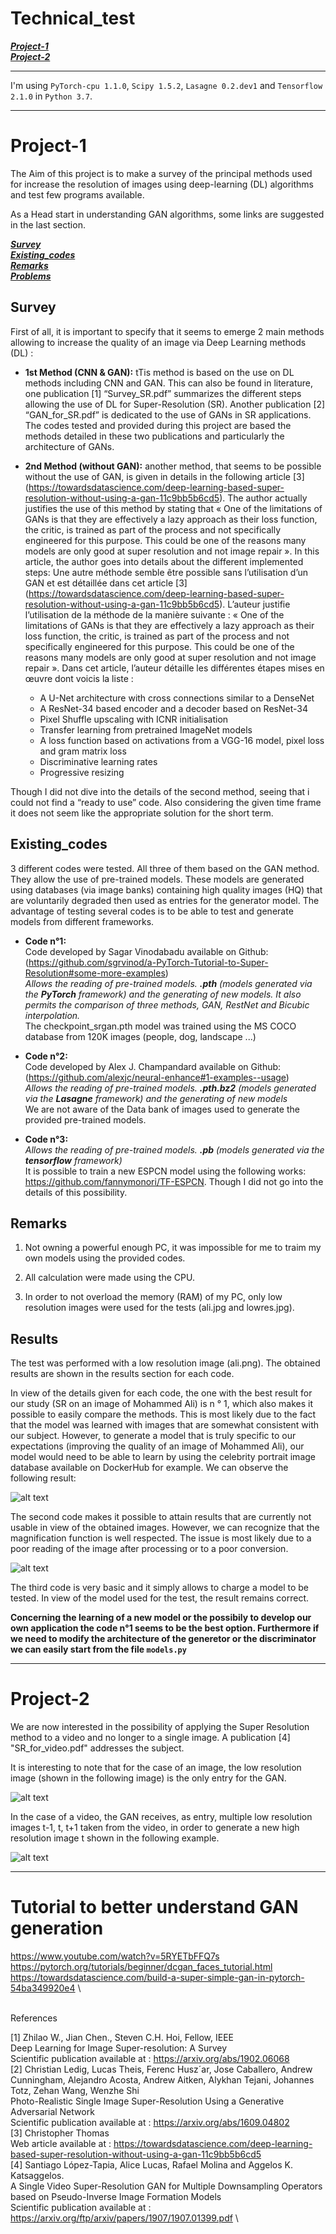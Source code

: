 # Technical_test
[***Project-1***](https://github.com/Idelcads/IMKI_Technical_test#Project-1) \
[***Project-2***](https://github.com/Idelcads/IMKI_Technical_test#Project-2) 

---

I'm using `PyTorch-cpu 1.1.0`, `Scipy 1.5.2`, `Lasagne 0.2.dev1` and `Tensorflow 2.1.0` in `Python 3.7`.

---
# Project-1
The Aim of this project is to make a survey of the principal methods used for increase the resolution of images using deep-learning (DL) algorithms and test few programs available.

As a Head start in understanding GAN algorithms, some links are suggested in the last section.

[***Survey***](https://github.com/Idelcads/IMKI_Technical_test#Survey) \
[***Existing_codes***](https://github.com/Idelcads/IMKI_Technical_test#Existing_codes) \
[***Remarks***](https://github.com/Idelcads/IMKI_Technical_test#Remarks) \
[***Problems***](https://github.com/Idelcads/IMKI_Technical_test#Problems) 


## Survey

First of all, it is important to specify that it seems to emerge 2 main methods allowing to increase the quality of an image via Deep Learning methods (DL) : 

* **1st Method (CNN & GAN):** tTis method is based on the use on DL methods including CNN and GAN. This can also be found in literature, one publication [1] “Survey_SR.pdf” summarizes the different steps allowing the use of DL for Super-Resolution (SR). Another publication [2] “GAN_for_SR.pdf” is dedicated to the use of GANs in SR applications. The codes tested and provided during this project are based the methods detailed in these two publications and particularly the architecture of GANs.

* **2nd Method (without GAN):** another method, that seems to be possible without the use of GAN, is given in details in the following article [3] (https://towardsdatascience.com/deep-learning-based-super-resolution-without-using-a-gan-11c9bb5b6cd5). The author actually justifies the use of this method by stating that «  One of the limitations of GANs is that they are effectively a lazy approach as their loss function, the critic, is trained as part of the process and not specifically engineered for this purpose. This could be one of the reasons many models are only good at super resolution and not image repair ». In this article, the author goes into details about the different implemented steps:
Une autre méthode semble être possible sans l’utilisation d’un GAN et est détaillée dans cet article [3] (https://towardsdatascience.com/deep-learning-based-super-resolution-without-using-a-gan-11c9bb5b6cd5). L’auteur justifie l’utilisation de la méthode de la manière suivante :   «  One of the limitations of GANs is that they are effectively a lazy approach as their loss function, the critic, is trained as part of the process and not specifically engineered for this purpose. This could be one of the reasons many models are only good at super resolution and not image repair ». Dans cet article, l’auteur détaille les différentes étapes mises en œuvre dont voicis la liste :
  * A U-Net architecture with cross connections similar to a DenseNet
  * A ResNet-34 based encoder and a decoder based on ResNet-34
  * Pixel Shuffle upscaling with ICNR initialisation
  * Transfer learning from pretrained ImageNet models
  * A loss function based on activations from a VGG-16 model, pixel loss and gram matrix loss
  * Discriminative learning rates
  * Progressive resizing 
 
Though I did not dive into the details of the second method, seeing that i could not find a “ready to use” code. Also considering the given time frame it does not seem like the appropriate solution for the short term. 


## Existing_codes

3 different codes were tested. All three of them based on the GAN method. They allow the use of pre-trained models. These models are generated using databases (via image banks) containing high quality images (HQ) that are voluntarily degraded then used as entries for the generator model. The advantage of testing several codes is to be able to test and generate models from different frameworks.

* **Code n°1:** \
Code developed by Sagar Vinodabadu available on Github: (https://github.com/sgrvinod/a-PyTorch-Tutorial-to-Super-Resolution#some-more-examples) \
*Allows the reading of pre-trained models. **.pth** (models generated via  the **PyTorch** framework) and the generating of new models. It also permits the comparison of three methods, GAN, RestNet and Bicubic interpolation.*\
The checkpoint_srgan.pth model was trained using the MS COCO database from 120K images (people, dog, landscape ...) 

* **Code n°2:** \
Code developed by Alex J. Champandard available on Github: (https://github.com/alexjc/neural-enhance#1-examples--usage) \
*Allows the reading of pre-trained models. **.pth.bz2** (models generated via  the **Lasagne** framework) and the generating of new models*\
We are not aware of the Data bank of images used to generate the provided pre-trained models.

* **Code n°3:** \
*Allows the reading of pre-trained models. **.pb** (models generated via  the **tensorflow** framework)*\
It is possible to train a new ESPCN model using the following works: https://github.com/fannymonori/TF-ESPCN. Though I did not go into the details of this possibility. 

## Remarks

1. Not owning a powerful enough PC, it was impossible for me to traim my own models using the provided codes.

2. All calculation were made using the CPU.

3. In order to not overload the memory (RAM) of my PC, only low resolution images were used for the tests (ali.jpg and lowres.jpg).

## Results

The test was performed with a low resolution image (ali.png). The obtained results are shown in the results section for each code.

In view of the details given for each code, the one with the best result for our study (SR on an image of Mohammed Ali) is n ° 1, which also makes it possible to easily compare the methods. This is most likely due to the fact that the model was learned with images that are somewhat consistent with our subject. However, to generate a model that is truly specific to our expectations (improving the quality of an image of Mohammed Ali), our model would need to be able to learn by using the celebrity portrait image database available on DockerHub for example. We can observe the following result:  

![alt text](https://github.com/Idelcads/IMKI_Technical_test/blob/main/Images_readme/result_code1.bmp)

The second code makes it possible to attain results that are currently not usable in view of the obtained images. However, we can recognize that the magnification function is well respected. The issue is most likely due to a poor reading of the image after processing or to a poor conversion. 

![alt text](https://github.com/Idelcads/IMKI_Technical_test/blob/main/Images_readme/result_code2.png)

The third code is very basic and it simply allows to charge a model to be tested. In view of the model used for the test, the result remains correct. 

**Concerning the learning of a new model or the possibily to develop our own application the code n°1 seems to be the best option. Furthermore if we need to modify the architecture of the generetor or the discriminator we can easily start from the file `models.py`**

---

# Project-2

We are now interested in the possibility of applying the Super Resolution method to a video and no longer to a single image. A publication [4] "SR_for_video.pdf" addresses the subject.

It is interesting to note that for the case of an image, the low resolution image (shown in the following image) is the only entry for the GAN.

![alt text](https://github.com/Idelcads/IMKI_Technical_test/blob/main/Images_readme/1.png)

In the case of a video, the GAN receives, as entry,  multiple low resolution images  t-1, t, t+1 taken from the video, in order to generate a new high resolution image t shown in the following example.

![alt text](https://github.com/Idelcads/IMKI_Technical_test/blob/main/Images_readme/2.png)

---

# Tutorial to better understand GAN generation

https://www.youtube.com/watch?v=5RYETbFFQ7s \
https://pytorch.org/tutorials/beginner/dcgan_faces_tutorial.html \
https://towardsdatascience.com/build-a-super-simple-gan-in-pytorch-54ba349920e4 \

\
References

[1] Zhilao W., Jian Chen., Steven C.H. Hoi, Fellow, IEEE \
Deep Learning for Image Super-resolution: A Survey \
Scientific publication available at : https://arxiv.org/abs/1902.06068 \
[2] Christian Ledig, Lucas Theis, Ferenc Husz´ar, Jose Caballero, Andrew Cunningham, Alejandro Acosta, Andrew Aitken, Alykhan Tejani, Johannes Totz, Zehan Wang, Wenzhe Shi \
Photo-Realistic Single Image Super-Resolution Using a Generative Adversarial Network \
Scientific publication available at : https://arxiv.org/abs/1609.04802 \
[3] Christopher Thomas \
Web article available at : https://towardsdatascience.com/deep-learning-based-super-resolution-without-using-a-gan-11c9bb5b6cd5 \
[4] Santiago López-Tapia, Alice Lucas, Rafael Molina and Aggelos K. Katsaggelos. \
A Single Video Super-Resolution GAN for Multiple Downsampling Operators based on Pseudo-Inverse Image Formation Models \
Scientific publication available at : https://arxiv.org/ftp/arxiv/papers/1907/1907.01399.pdf \
